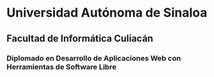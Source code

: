 # Universidad Autónoma de Sinaloa
## Facultad de Informática Culiacán
### Diplomado en Desarrollo de Aplicaciones Web con Herramientas de Software Libre

